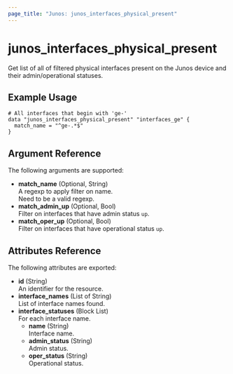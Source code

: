 ```yaml
---
page_title: "Junos: junos_interfaces_physical_present"
---
```


# junos_interfaces_physical_present

Get list of all of filtered physical interfaces present on the Junos device and their
admin/operational statuses.

## Example Usage

```hcl
# All interfaces that begin with 'ge-'
data "junos_interfaces_physical_present" "interfaces_ge" {
  match_name = "^ge-.*$"
}
```

## Argument Reference

The following arguments are supported:

- **match_name** (Optional, String)  
  A regexp to apply filter on name.  
  Need to be a valid regexp.
- **match_admin_up** (Optional, Bool)  
  Filter on interfaces that have admin status `up`.
- **match_oper_up** (Optional, Bool)  
  Filter on interfaces that have operational status `up`.

## Attributes Reference

The following attributes are exported:

- **id** (String)  
  An identifier for the resource.
- **interface_names** (List of String)  
  List of interface names found.
- **interface_statuses** (Block List)  
  For each interface name.
  - **name** (String)  
    Interface name.
  - **admin_status** (String)  
    Admin status.
  - **oper_status** (String)  
    Operational status.
